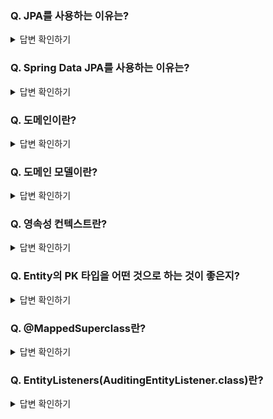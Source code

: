 ### Q. JPA를 사용하는 이유는?

<details>
<summary>답변 확인하기</summary>
  
```
관계형 데이터베이스를 사용하다보면 웹 개발이 점점 SQL 중심이 되버리는 문제 발생

이때 JPA를 사용하는 이유는 개발자가 SQL을 만들거나 유지보수 하는데 쓰는 시간을 줄이고 객체지향 프로그래밍에 좀 더 집중하기 위함임

JPA는 개발자가 객체지향 프로그래밍을 하면 이에 맞게 SQL 대신 생성해줌

이처럼 객체지향 프로그래밍(상속, 1:N 등 객체 모델링)에 좀 더 집중함으로써 ★생산성 향상과 유지 보수★ 극대화를 도모
```
  
</details>

### Q. Spring Data JPA를 사용하는 이유는?

<details>
<summary>답변 확인하기</summary>
  
```
JPA 구현체인 Hibernate 외에 다른 구현체로 쉽게 교체하기가 용이하며,
관계형 데이터베이스 외에 다른 저장소(비관계형 데이터베이스)로도 쉽게 교체하기 용이하기 때문
```
  
</details>

### Q. 도메인이란?

<details>
<summary>답변 확인하기</summary>
  
```
도메인은 게시글, 댓글, 회원, 정산, 결제 등 소프트웨어에 대한 요구사항 혹은 문제영역으로 "비지니스 로직 처리를 담당"하며,
화면, UI, 기술 인프라 등의 영역을 제외한 "시스템이 구현해야하는 핵심 비지니스 업무 영역"이다.

택시 앱을 예로 들면 배차, 탑승, 요금 등이 도메인이라고 볼 수 있다.

프로그래밍 관점에서는 @Entity가 사용된 영역을 도메인이라고 볼 수 있다.
이때 VO 같은 값 객체들도 도메인에 해당된다고 볼 수 있다.

이때 프로젝트 패키지 구조를 "도메인 영역"과 "웹 영역"으로 나누는 것이 좋다.
웹은 도메인을 의존해도 되지만 도메인은 웹을 의존하면 안되며, 향후에 웹 패키지를 삭제해도 도메인에는 전혀 영향이 없어야 한다.
예를 들어, 엔티티와 리포지토리(인터페이스)는 도메인 영역으로 하고 그 외 컨트롤러, 서비스, DTO 등은 웹 영역으로 한다.
```
  
</details>

### Q. 도메인 모델이란?

<details>
<summary>답변 확인하기</summary>
  
```
도메인이라 불리는 개발 대상을 "모든 사람(기획자 등 비개발자)이 동일한 관점에서 이해할 수 있고 공유할 수 있도록" 단순화 시킨 것
```
  
</details>

### Q. 영속성 컨텍스트란?

<details>
<summary>답변 확인하기</summary>
  
```
엔티티를 영구적으로 저장하는 환경(일종의 논리적인 개념)
엔티티가 영속성 컨텍스트에 포함되어 있냐 아니냐가 중요한 관건인데,
JPA의 엔티티 매니저가 활성화된 상태로 트랜잭션 안에서 데이터 베이스에서 데이터를 가져오면 이 데이터(엔티티)는 영속성 컨텍스트에 포함된 상태라고 볼 수 있음
이 상태(엔티티가 영속성 컨텍스트에 포함)에서 해당 데이터의 값을 변경하면 별도 Update 쿼리를 날릴 필요 없이 트랜잭션이 끝나는 시점에 해당 테이블에 변경분을 반영한다.
이를 더티 체킹이라고 함
```
  
</details>

### Q. Entity의 PK 타입을 어떤 것으로 하는 것이 좋은지?

<details>
<summary>답변 확인하기</summary>
  
```
Long 타입(MySQL 기준 bigint 타입)

주민등록번호와 같이 비즈니스상 유니크 키나 여러 키를 조합한 복합키로 PK를 잡을 경우 유니크한 조건이 변경될 경우,
PK 전체를 수정해야하는 등의 문제가 생겨 주민등록번호나 복합키 등은 별도의 유니크 키로 추가하고 PK는 Long 타입의 정수로 두는 것이 나음
```
  
</details>

### Q. @MappedSuperclass란?

<details>
<summary>답변 확인하기</summary>
  
```
JPA Entity 클래스들이 이 어노테이션이 붙은 클래스를 상속할 경우 해당 필드들도 칼럼으로 인식하도록 함
```
  
</details>

### Q. EntityListeners(AuditingEntityListener.class)란?

<details>
<summary>답변 확인하기</summary>
  
```
이 어노테이션이 붙은 클래스에 Auditing 기능을 포함시킴

이때 JPA Auditing 어노테이션들을 모두 활성화하기 위해서는 Application 클래스에 @EnableJpaAuditing을 추가해야함
```
  
</details>






